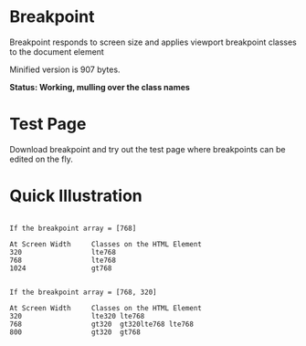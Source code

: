 # Breakpoint
Breakpoint responds to screen size and applies viewport breakpoint classes to the document element

Minified version is 907 bytes.

__Status: Working, mulling over the class names__

# Test Page
Download breakpoint and try out the test page where breakpoints can be edited on the fly.

# Quick Illustration
```

If the breakpoint array = [768]

At Screen Width     Classes on the HTML Element
320                 lte768
768                 lte768
1024                gt768


If the breakpoint array = [768, 320]

At Screen Width     Classes on the HTML Element
320                 lte320 lte768
768                 gt320  gt320lte768 lte768
800                 gt320  gt768

```
